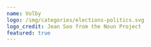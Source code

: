 ```yaml
---
name: Voľby
logo: /img/categories/elections-politics.svg
logo_credit: Jean Soo from the Noun Project
featured: true
---
```

